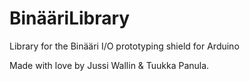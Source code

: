 # BinääriLibrary
Library for the Binääri I/O prototyping shield for Arduino

Made with love by Jussi Wallin & Tuukka Panula.